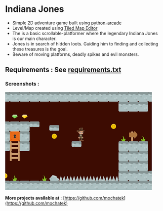 # Indiana Jones

- Simple 2D adventure game built using [python-arcade](https://arcade.academy/)
- Level/Map created using [Tiled Map Editor](https://www.mapeditor.org/)
- The is a basic scrollable-platformer where the legendary Indiana Jones is our main character.
- Jones is in search of hidden loots. Guiding him to finding and collecting these treasures is the goal.
- Beware of moving platforms, deadly spikes and evil monsters.

**Requirements :** See [requirements.txt](https://github.com/mochatek/indiana_jones/blob/master/requirements.txt)
---

### Screenshots :
![screenshot 1](https://github.com/mochatek/indiana_jones/blob/master/indiana_jones.PNG)

**More projects available at :** [https://github.com/mochatek](https://github.com/mochatek)
